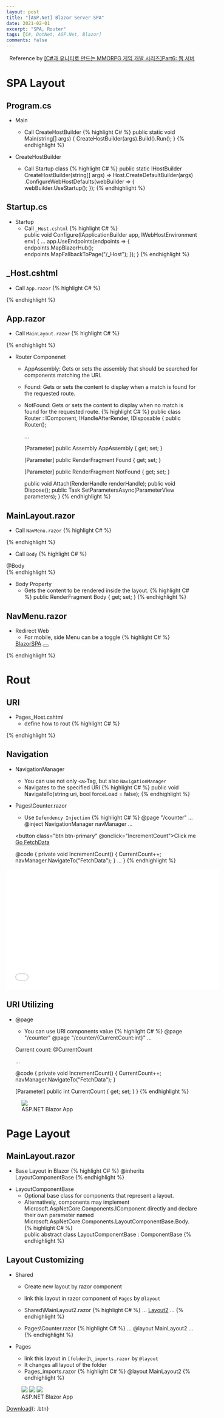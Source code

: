 ```yaml
---
layout: post
title: "[ASP.Net] Blazor Server SPA"
date: 2021-02-01
excerpt: "SPA, Router"
tags: [C#, DotNet, ASP.Net, Blazor]
comments: false
---
```


<center>Reference by <a href="https://www.inflearn.com/course/%EC%9C%A0%EB%8B%88%ED%8B%B0-MMORPG-%EA%B0%9C%EB%B0%9C-part6/dashboard">[C#과 유니티로 만드는 MMORPG 게임 개발 시리즈]Part6: 웹 서버</a></center>


# SPA Layout

## Program.cs
* Main
  - Call CreateHostBuilder
{% highlight C# %}
  public static void Main(string[] args)
  {
    CreateHostBuilder(args).Build().Run();
  }
{% endhighlight %}

* CreateHostBuilder
  - Call Startup class
{% highlight C# %}
  public static IHostBuilder CreateHostBuilder(string[] args) =>
    Host.CreateDefaultBuilder(args)
        .ConfigureWebHostDefaults(webBuilder =>
        {
          webBuilder.UseStartup<Startup>();
        });
{% endhighlight %}


## Startup.cs
* Startup
  - Call `_Host.cshtml`
{% highlight C# %}  
  public void Configure(IApplicationBuilder app, IWebHostEnvironment env)
  {
    ...
    app.UseEndpoints(endpoints =>
    {
      endpoints.MapBlazorHub();
      endpoints.MapFallbackToPage("/_Host");
    });
  }
{% endhighlight %}


## _Host.cshtml
  - Call `App.razor`
{% highlight C# %}
  <app>
    <component type="typeof(App)" render-mode="ServerPrerendered" />
  </app>
{% endhighlight %}

## App.razor
  - Call `MainLayout.razor`
{% highlight C# %}
  <RouteView RouteData="@routeData" DefaultLayout="@typeof(MainLayout)" />
{% endhighlight %}

* Router Componenet
  - AppAssembly: Gets or sets the assembly that should be searched for components matching the URI.
  - Found: Gets or sets the content to display when a match is found for the requested route.
  - NotFound: Gets or sets the content to display when no match is found for the requested route.
{% highlight C# %}
  public class Router : IComponent, IHandleAfterRender, IDisposable
  {
    public Router();

    ...

    [Parameter]
    public Assembly AppAssembly { get; set; }

    [Parameter]
    public RenderFragment<RouteData> Found { get; set; }

    [Parameter]
    public RenderFragment NotFound { get; set; }

    public void Attach(RenderHandle renderHandle);
    public void Dispose();
    public Task SetParametersAsync(ParameterView parameters);
  }
{% endhighlight %}


## MainLayout.razor
  - Call `NavMenu.razor`
{% highlight C# %}
  <div class="sidebar">
    <NavMenu />
  </div>
{% endhighlight %}

  - Call `Body`
{% highlight C# %}
  <div class="content px-4">
    @Body
  </div>
{% endhighlight %}

* Body Property
  - Gets the content to be rendered inside the layout.
{% highlight C# %}
  public RenderFragment Body { get; set; }
{% endhighlight %}


## NavMenu.razor
* Redirect Web
  - For mobile, side Menu can be a toggle
{% highlight C# %}
  <div class="top-row pl-4 navbar navbar-dark">
    <a class="navbar-brand" href="">BlazorSPA</a>
    <button class="navbar-toggler" @onclick="ToggleNavMenu">
        <span class="navbar-toggler-icon"></span>
    </button>
  </div>
{% endhighlight %}


# Rout

## URI
* Pages\_Host.cshtml
  - define how to rout 
{% highlight C# %}
  <base href="~/" />
{% endhighlight %}

## Navigation
* NavigationManager
  - You can use not only `<a>`Tag, but also `NavigationManager`
  - Navigates to the specified URI
{% highlight C# %}
  public void NavigateTo(string uri, bool forceLoad = false);
{% endhighlight %}

* Pages\Counter.razor
  - Use `Defendency Injection`
{% highlight C# %}
  @page "/counter"
  ...
  @inject NavigationManager navManager
  ...

  <button class="btn btn-primary" @onclick="IncrementCount">Click me</button>
  <a class="btn btn-primaty" href="FetchData">Go FetchData</a>

  @code {
    private void IncrementCount()
    {
      CurrentCount++;
      navManager.NavigateTo("FetchData");
    }
    ...
  }
{% endhighlight %}


<iframe width="560" height="315" src="/assets/video/posts/aspdotnet_blazorapp/BlazorApp-NavigationManager.mp4" frameborder="0"> </iframe>

## URI Utilizing
* @page
  - You can use URI components value
{% highlight C# %}
  @page "/counter"
  @page "/counter/{CurrentCount:int}"
  ...
  <p>Current count: @CurrentCount</p>
  ...

  @code {
    private void IncrementCount()
    {
        CurrentCount++;
        navManager.NavigateTo("FetchData");
    }

    [Parameter]
    public int CurrentCount { get; set; }
  }
{% endhighlight %}

<figure>
  <a href="/assets/img/posts/aspdotnet_blazorapp/3.jpg"><img src="/assets/img/posts/aspdotnet_blazorapp/6.jpg"></a>
	<figcaption>ASP.NET Blazor App</figcaption>
</figure>


# Page Layout

## MainLayout.razor
  - Base Layout in Blazor
{% highlight C# %}
  @inherits LayoutComponentBase
{% endhighlight %}

* LayoutComponentBase
  - Optional base class for components that represent a layout. 
  - Alternatively, components may implement Microsoft.AspNetCore.Components.IComponent directly and declare their own parameter named Microsoft.AspNetCore.Components.LayoutComponentBase.Body.
{% highlight C# %}    
  public abstract class LayoutComponentBase : ComponentBase
{% endhighlight %}

## Layout Customizing
* Shared
  - Create new layout by razor component
  - link this layout in razor component of `Pages` by `@layout`
  - Shared\MainLayout2.razor
{% highlight C# %} 
  ...
  <a href="https://docs.microsoft.com/aspnet/" target="_blank">Layout2</a>
  ...
{% endhighlight %}

  - Pages\Counter.razor
{% highlight C# %} 
  ...
  @layout MainLayout2 
  ...
{% endhighlight %}

* Pages
  - link this layout in `[folder]\_imports.razor` by `@layout`
  - It changes all layout of the folder
  - Pages\_imports.razor
{% highlight C# %} 
  @layout MainLayout2
{% endhighlight %}

<figure class="third">
  <a href="/assets/img/posts/aspdotnet_blazorapp/7.jpg"><img src="/assets/img/posts/aspdotnet_blazorapp/7.jpg"></a>
  <a href="/assets/img/posts/aspdotnet_blazorapp/8.jpg"><img src="/assets/img/posts/aspdotnet_blazorapp/8.jpg"></a>
  <a href="/assets/img/posts/aspdotnet_blazorapp/9.jpg"><img src="/assets/img/posts/aspdotnet_blazorapp/9.jpg"></a>
	<figcaption>ASP.NET Blazor App</figcaption>
</figure>


[Download](https://github.com/leehuhlee/CShap){: .btn}
